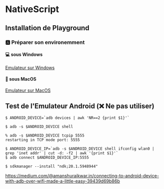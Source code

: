 # NativeScript 


## Installation de Playground 

### :a: Préparer son environemment

#### :computer: sous Windows

[Emulateur sur Windows](Windows.md)

#### :apple: sous MacOS

[Emulateur sur MacOS](Environment-MacOS.md)

## Test de l'Emulateur Android (:x: Ne pas utiliser)

```
$ ANDROID_DEVICE=`adb devices | awk 'NR==2 {print $1}'`
```

```
$ adb -s $ANDROID_DEVICE shell
```

```
% adb -s $ANDROID_DEVICE tcpip 5555
restarting in TCP mode port: 5555
```

```
$ ANDROID_DEVICE_IP=`adb -s $ANDROID_DEVICE shell ifconfig wlan0 | grep 'inet addr' | cut -d: -f2 | awk '{print $1}'`
$ adb connect $ANDROID_DEVICE_IP:5555   
```


```
$ sdkmanager --install "ndk;20.1.5948944" 
```


https://medium.com/@amanshuraikwar.in/connecting-to-android-device-with-adb-over-wifi-made-a-little-easy-39439d69b86b



